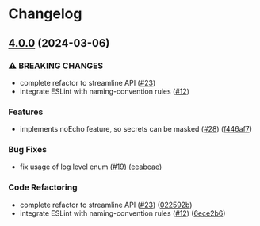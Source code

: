 # Changelog

## [4.0.0](https://github.com/udondan/aws-cloudformation-custom-resource/compare/v3.1.1...v4.0.0) (2024-03-06)


### ⚠ BREAKING CHANGES

* complete refactor to streamline API ([#23](https://github.com/udondan/aws-cloudformation-custom-resource/issues/23))
* integrate ESLint with naming-convention rules ([#12](https://github.com/udondan/aws-cloudformation-custom-resource/issues/12))

### Features

* implements noEcho feature, so secrets can be masked ([#28](https://github.com/udondan/aws-cloudformation-custom-resource/issues/28)) ([f446af7](https://github.com/udondan/aws-cloudformation-custom-resource/commit/f446af74de463c348fbf7bad3fdd62285919232a))


### Bug Fixes

* fix usage of log level enum ([#19](https://github.com/udondan/aws-cloudformation-custom-resource/issues/19)) ([eeabeae](https://github.com/udondan/aws-cloudformation-custom-resource/commit/eeabeaec29723cfadbfbfb75b355ba913961edb4))


### Code Refactoring

* complete refactor to streamline API ([#23](https://github.com/udondan/aws-cloudformation-custom-resource/issues/23)) ([022592b](https://github.com/udondan/aws-cloudformation-custom-resource/commit/022592bf1efd18520db5c2b4d2a653ab9d5f5924))
* integrate ESLint with naming-convention rules ([#12](https://github.com/udondan/aws-cloudformation-custom-resource/issues/12)) ([6ece2b6](https://github.com/udondan/aws-cloudformation-custom-resource/commit/6ece2b66e984935b9f95d644becd6ad257d38ad5))
